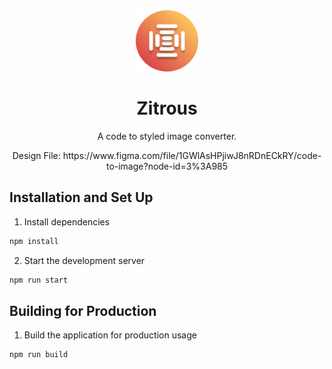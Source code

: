 <div align="center">
  <img alt="Logo" src="/public/Logo.png" width="100" />
</div>
<h1 align="center">
  Zitrous
</h1>
<p align="center">
  A code to styled image converter.
</p>
<p align="center">
  Design File: https://www.figma.com/file/1GWlAsHPjiwJ8nRDnECkRY/code-to-image?node-id=3%3A985 
</p>

## Installation and Set Up

1. Install dependencies

```sh
npm install
```

2. Start the development server

```sh
npm run start
```

## Building for Production

1. Build the application for production usage

```sh
npm run build
```
